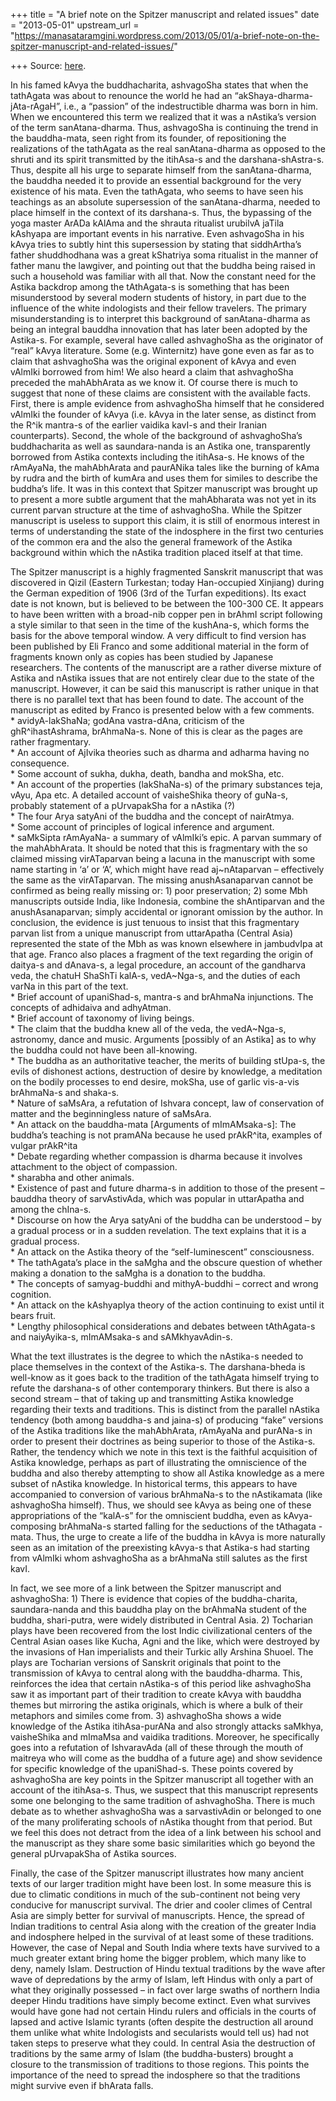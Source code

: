 +++
title = "A brief note on the Spitzer manuscript and related issues"
date = "2013-05-01"
upstream_url = "https://manasataramgini.wordpress.com/2013/05/01/a-brief-note-on-the-spitzer-manuscript-and-related-issues/"

+++
Source: [here](https://manasataramgini.wordpress.com/2013/05/01/a-brief-note-on-the-spitzer-manuscript-and-related-issues/).

In his famed kAvya the buddhacharita, ashvagoSha states that when the tathAgata was about to renounce the world he had an “akShaya-dharma-jAta-rAgaH”, i.e., a “passion” of the indestructible dharma was born in him. When we encountered this term we realized that it was a nAstika’s version of the term sanAtana-dharma. Thus, ashvagoSha is continuing the trend in the bauddha-mata, seen right from its founder, of repositioning the realizations of the tathAgata as the real sanAtana-dharma as opposed to the shruti and its spirit transmitted by the itihAsa-s and the darshana-shAstra-s. Thus, despite all his urge to separate himself from the sanAtana-dharma, the bauddha needed it to provide an essential background for the very existence of his mata. Even the tathAgata, who seems to have seen his teachings as an absolute supersession of the sanAtana-dharma, needed to place himself in the context of its darshana-s. Thus, the bypassing of the yoga master ArADa kAlAma and the shrauta ritualist urubilvA jaTila kAshyapa are important events in his narrative. Even ashvagoSha in his kAvya tries to subtly hint this supersession by stating that siddhArtha’s father shuddhodhana was a great kShatriya soma ritualist in the manner of father manu the lawgiver, and pointing out that the buddha being raised in such a household was familiar with all that. Now the constant need for the Astika backdrop among the tAthAgata-s is something that has been misunderstood by several modern students of history, in part due to the influence of the white indologists and their fellow travelers. The primary misunderstanding is to interpret this background of sanAtana-dharma as being an integral bauddha innovation that has later been adopted by the Astika-s. For example, several have called ashvaghoSha as the originator of “real” kAvya literature. Some (e.g. Winternitz) have gone even as far as to claim that ashvaghoSha was the original exponent of kAvya and even vAlmIki borrowed from him! We also heard a claim that ashvaghoSha preceded the mahAbhArata as we know it. Of course there is much to suggest that none of these claims are consistent with the available facts. First, there is ample evidence from ashvaghoSha himself that he considered vAlmIki the founder of kAvya
(i.e. kAvya in the later sense, as distinct from the R^ik mantra-s of
the earlier vaidika kavI-s and their Iranian counterparts). Second, the whole of the background of ashvaghoSha’s buddhacharita as well as saundara-nanda is an Astika one, transparently borrowed from Astika contexts including the itihAsa-s. He knows of the rAmAyaNa, the mahAbhArata and paurANika tales like the burning of kAma by rudra and the birth of kumAra and uses them for similes to describe the buddha’s life. It was in this context that Spitzer manuscript was brought up to present a more subtle argument that the mahAbharata was not yet in its current parvan structure at the time of ashvaghoSha. While the Spitzer manuscript is useless to support this claim, it is still of enormous interest in terms of understanding the state of the indosphere in the first two centuries of the common era and the also the general framework of the Astika background within which the nAstika tradition placed itself at that time.

The Spitzer manuscript is a highly fragmented Sanskrit manuscript that was discovered in Qizil (Eastern Turkestan; today Han-occupied Xinjiang) during the German expedition of 1906 (3rd of the Turfan expeditions). Its exact date is not known, but is believed to be between the 100-300 CE. It appears to have been written with a broad-nib copper pen in brAhmI script following a style similar to that seen in the time of the kushAna-s, which forms the basis for the above temporal window. A very difficult to find version has been published by Eli Franco and some additional material in the form of fragments known only as copies has been studied by Japanese researchers. The contents of the manuscript are a rather diverse mixture of Astika and nAstika issues that are not entirely clear due to the state of the manuscript. However, it can be said this manuscript is rather unique in that there is no parallel text that has been found to date. The account of the manuscript as edited by Franco is presented below with a few comments.  
\* avidyA-lakShaNa; godAna vastra-dAna, criticism of the ghR^ihastAshrama, brAhmaNa-s. None of this is clear as the pages are rather fragmentary.  
\* An account of AjIvika theories such as dharma and adharma having no consequence.  
\* Some account of sukha, dukha, death, bandha and mokSha, etc.  
\* An account of the properties (lakShaNa-s) of the primary substances teja, vAyu, Apa etc. A detailed account of vaisheShika theory of guNa-s, probably statement of a pUrvapakSha for a nAstika (?)  
\* The four Arya satyAni of the buddha and the concept of nairAtmya.  
\* Some account of principles of logical inference and argument.  
\* saMkSipta rAmAyaNa- a summary of vAlmIki’s epic. A parvan summary of the mahAbhArata. It should be noted that this is fragmentary with the so claimed missing virATaparvan being a lacuna in the manuscript with some name starting in ‘a’ or ‘A’, which might have read aj\~nAtaparvan – effectively the same as the virATaparvan. The missing anushAsanaparvan cannot be confirmed as being really missing or: 1) poor preservation; 2) some Mbh manuscripts outside India, like Indonesia, combine the shAntiparvan and the anushAsanaparvan; simply accidental or ignorant omission by the author. In conclusion, the evidence is just tenuous to insist that this fragmentary parvan list from a unique manuscript from uttarApatha (Central Asia) represented the state of the Mbh as was known elsewhere in jambudvIpa at that age. Franco also places a fragment of the text regarding the origin of daitya-s and dAnava-s, a legal procedure, an account of the gandharva veda, the chatuH ShaShTi kalA-s, vedA\~Nga-s, and the duties of each varNa in this part of the text.  
\* Brief account of upaniShad-s, mantra-s and brAhmaNa injunctions. The concepts of adhidaiva and adhyAtman.  
\* Brief account of taxonomy of living beings.  
\* The claim that the buddha knew all of the veda, the vedA\~Nga-s, astronomy, dance and music. Arguments \[possibly of an Astika\] as to why the buddha could not have been all-knowing.  
\* The buddha as an authoritative teacher, the merits of building stUpa-s, the evils of dishonest actions, destruction of desire by knowledge, a meditation on the bodily processes to end desire, mokSha, use of garlic vis-a-vis brAhmaNa-s and shaka-s.  
\* Nature of saMsAra, a refutation of Ishvara concept, law of conservation of matter and the beginningless nature of saMsAra.  
\* An attack on the bauddha-mata \[Arguments of mImAMsaka-s\]: The buddha’s teaching is not pramANa because he used prAkR^ita, examples of vulgar prAkR^ita  
\* Debate regarding whether compassion is dharma because it involves attachment to the object of compassion.  
\* sharabha and other animals.  
\* Existence of past and future dharma-s in addition to those of the present – bauddha theory of sarvAstivAda, which was popular in uttarApatha and among the chIna-s.  
\* Discourse on how the Arya satyAni of the buddha can be understood – by a gradual process or in a sudden revelation. The text explains that it is a gradual process.  
\* An attack on the Astika theory of the “self-luminescent” consciousness.  
\* The tathAgata’s place in the saMgha and the obscure question of whether making a donation to the saMgha is a donation to the buddha.  
\* The concepts of samyag-buddhi and mithyA-buddhi – correct and wrong cognition.  
\* An attack on the kAshyapIya theory of the action continuing to exist until it bears fruit.  
\* Lengthy philosophical considerations and debates between tAthAgata-s and naiyAyika-s, mImAMsaka-s and sAMkhyavAdin-s.

What the text illustrates is the degree to which the nAstika-s needed to place themselves in the context of the Astika-s. The darshana-bheda is well-know as it goes back to the tradition of the tathAgata himself trying to refute the darshana-s of other contemporary thinkers. But there is also a second stream – that of taking up and transmitting Astika knowledge regarding their texts and traditions. This is distinct from the parallel nAstika tendency (both among bauddha-s and jaina-s) of producing “fake” versions of the Astika traditions like the mahAbhArata, rAmAyaNa and purANa-s in order to present their doctrines as being superior to those of the Astika-s. Rather, the tendency which we note in this text is the faithful acquisition of Astika knowledge, perhaps as part of illustrating the omniscience of the buddha and also thereby attempting to show all Astika knowledge as a mere subset of nAstika knowledge. In historical terms, this appears to have accompanied to conversion of various brAhmaNa-s to the nAstikamata (like ashvaghoSha himself). Thus, we should see kAvya as being one of these appropriations of the “kalA-s” for the omniscient buddha, even as kAvya-composing brAhmaNa-s started falling for the seductions of the tAthagata -mata. Thus, the urge to create a life of the buddha in kAvya is more naturally seen as an imitation of the preexisting kAvya-s that Astika-s had starting from vAlmIki whom ashvaghoSha as a brAhmaNa still salutes as the first kavI.

In fact, we see more of a link between the Spitzer manuscript and ashvaghoSha: 1) There is evidence that copies of the buddha-charita, saundara-nanda and this bauddha play on the brAhmaNa student of the buddha, shari-putra, were widely distributed in Central Asia. 2) Tocharian plays have been recovered from the lost Indic civilizational centers of the Central Asian oases like Kucha, Agni and the like, which were destroyed by the invasions of Han imperialists and their Turkic ally Arshina Shuoel. The plays are Tocharian versions of Sanskrit originals that point to the transmission of kAvya to central along with the bauddha-dharma. This, reinforces the idea that certain nAstika-s of this period like ashvaghoSha saw it as important part of their tradition to create kAvya with bauddha themes but mirroring the astika originals, which is where a bulk of their metaphors and similes come from. 3) ashvaghoSha shows a wide knowledge of the Astika itihAsa-purANa and also strongly attacks saMkhya, vaisheShika and mImaMsa and vaidika traditions. Moreover, he specifically goes into a refutation of IshvaravAda (all of these through the mouth of maitreya who will come as the buddha of a future age) and show sevidence for specific knowledge of the upaniShad-s. These points covered by ashvaghoSha are key points in the Spitzer manuscript all together with an account of the itihAsa-s. Thus, we suspect that this manuscript represents some one belonging to the same tradition of ashvaghoSha. There is much debate as to whether ashvaghoSha was a sarvastivAdin or belonged to one of the many proliferating schools of nAstika thought from that period. But we feel this does not detract from the idea of a link between his school and the manuscript as they share some basic similarities which go beyond the general pUrvapakSha of Astika sources.

Finally, the case of the Spitzer manuscript illustrates how many ancient texts of our larger tradition might have been lost. In some measure this is due to climatic conditions in much of the sub-continent not being very conducive for manuscript survival. The drier and cooler climes of Central Asia are simply better for survival of manuscripts. Hence, the spread of Indian traditions to central Asia along with the creation of the greater India and indosphere helped in the survival of at least some of these traditions. However, the case of Nepal and South India where texts have survived to a much greater extant bring home the bigger problem, which many like to deny, namely Islam. Destruction of Hindu textual traditions by the wave after wave of depredations by the army of Islam, left Hindus with only a part of what they originally possessed – in fact over large swaths of northern India deeper Hindu traditions have simply become extinct. Even what survives would have gone had not certain Hindu rulers and officials in the courts of lapsed and active Islamic tyrants (often despite the destruction all around them unlike what white Indologists and secularists would tell us) had not taken steps to preserve what they could. In central Asia the destruction of traditions by the same army of Islam (the buddha-busters) brought a closure to the transmission of traditions to those regions. This points the importance of the need to spread the indosphere so that the traditions might survive even if bhArata falls.


